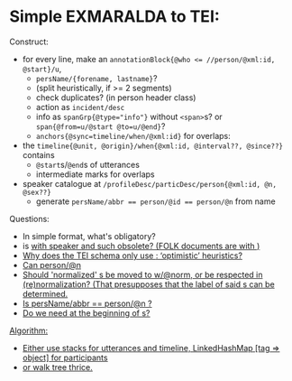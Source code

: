 # Simple EXMARALDA to TEI:

Construct:
- for every line, make an `annotationBlock{@who <= //person/@xml:id, @start}/u`,
  - `persName/{forename, lastname}`?
  - (split heuristically, if >= 2 segments)
  - check duplicates? (in person header class)
  - action as `incident/desc`
  - info as `spanGrp{@type="info"}` without `<span>`s? or `span{@from=u/@start @to=u/@end}`?
  - `anchors{@sync=timeline/when/@xml:id}` for overlaps:
- the `timeline{@unit, @origin}/when{@xml:id, @interval??, @since??}` contains
  - `@start`s/`@end`s of utterances
  - intermediate marks for overlaps
- speaker catalogue at `/profileDesc/particDesc/person{@xml:id, @n, @sex??}`
  - generate `persName/abbr == person/@id == person/@n` from name

Questions:
- In simple format, what's obligatory?
- is <u> with speaker and such obsolete? (FOLK documents are with <annotationBlock>)
- Why does the TEI schema only use <foreName>: ‘optimistic’ heuristics?
- Can person/@n
- Should 'normalized' <SpanGrp>s be moved to w/@norm, or be respected in (re)normalization?
  (That presupposes that the label of said <SpanGrp>s can be determined.
- Is persName/abbr == person/@n ?
- Do we need <synch> at the beginning of <u>s?

Algorithm:
- Either use stacks for utterances and timeline, LinkedHashMap [tag => object] for participants
- or walk tree thrice.
